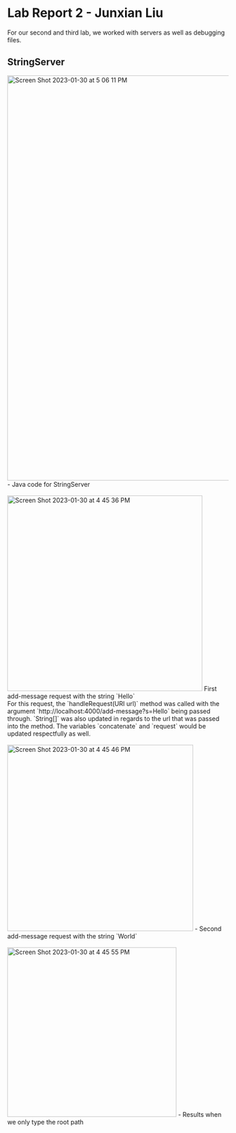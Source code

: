# Lab Report 2 - Junxian Liu

For our second and third lab, we worked with servers as well as debugging files. 

## StringServer
<img width="920" alt="Screen Shot 2023-01-30 at 5 06 11 PM" src="https://user-images.githubusercontent.com/81266551/215632728-5ae976ae-b0ae-4dc4-8362-f802ecf00a20.png">
- Java code for StringServer <br><br>

<img width="444" alt="Screen Shot 2023-01-30 at 4 45 36 PM" src="https://user-images.githubusercontent.com/81266551/215630039-fca1387c-1bdf-4e31-9b7b-28df80599e50.png">
First add-message request with the string `Hello` <br>
For this request, the `handleRequest(URI url)` method was called with the argument `http://localhost:4000/add-message?s=Hello` being passed through. 
`String[]` was also updated in regards to the url that was passed into the method. The variables `concatenate` and `request` would be updated respectfully as well. <br><br>

<img width="423" alt="Screen Shot 2023-01-30 at 4 45 46 PM" src="https://user-images.githubusercontent.com/81266551/215630045-5004a22e-e3bd-4d1d-ab45-098d07a6a422.png">
- Second add-message request with the string `World` <br><br>
<img width="385" alt="Screen Shot 2023-01-30 at 4 45 55 PM" src="https://user-images.githubusercontent.com/81266551/215630050-18b34fcd-9a7e-40c9-9d48-5d26fcb6dbb8.png">
- Results when we only type the root path <br><br>
